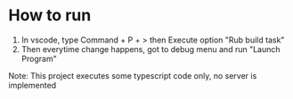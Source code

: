 How to run
===

1. In vscode, type Command + P + > then Execute option "Rub build task"
2. Then everytime change happens, got to debug menu and run "Launch Program"

Note: This project executes some typescript code only, no server is implemented